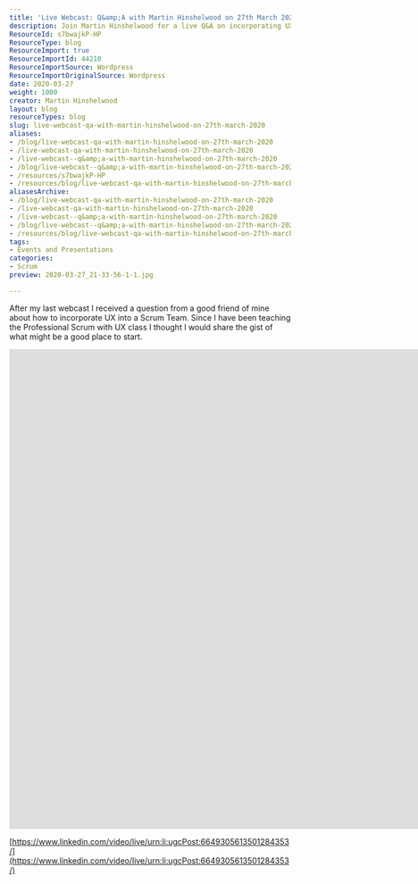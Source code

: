 ```yaml
---
title: 'Live Webcast: Q&amp;A with Martin Hinshelwood on 27th March 2020'
description: Join Martin Hinshelwood for a live Q&A on incorporating UX into Scrum teams. Discover insights and strategies to enhance your agile practices!
ResourceId: s7bwajkP-HP
ResourceType: blog
ResourceImport: true
ResourceImportId: 44210
ResourceImportSource: Wordpress
ResourceImportOriginalSource: Wordpress
date: 2020-03-27
weight: 1000
creator: Martin Hinshelwood
layout: blog
resourceTypes: blog
slug: live-webcast-qa-with-martin-hinshelwood-on-27th-march-2020
aliases:
- /blog/live-webcast-qa-with-martin-hinshelwood-on-27th-march-2020
- /live-webcast-qa-with-martin-hinshelwood-on-27th-march-2020
- /live-webcast--q&amp;a-with-martin-hinshelwood-on-27th-march-2020
- /blog/live-webcast--q&amp;a-with-martin-hinshelwood-on-27th-march-2020
- /resources/s7bwajkP-HP
- /resources/blog/live-webcast-qa-with-martin-hinshelwood-on-27th-march-2020
aliasesArchive:
- /blog/live-webcast-qa-with-martin-hinshelwood-on-27th-march-2020
- /live-webcast-qa-with-martin-hinshelwood-on-27th-march-2020
- /live-webcast--q&amp;a-with-martin-hinshelwood-on-27th-march-2020
- /blog/live-webcast--q&amp;a-with-martin-hinshelwood-on-27th-march-2020
- /resources/blog/live-webcast-qa-with-martin-hinshelwood-on-27th-march-2020
tags:
- Events and Presentations
categories:
- Scrum
preview: 2020-03-27_21-33-56-1-1.jpg

---
```

After my last webcast I received a question from a good friend of mine about how to incorporate UX into a Scrum Team. Since I have been teaching the Professional Scrum with UX class I thought I would share the gist of what might be a good place to start.

<iframe width="504" height="284" title="Embedded post" src="https://www.linkedin.com/video/embed/live/urn:li:ugcPost:6649305613501284353" frameborder="0" allowfullscreen style="width: 2010px; height: 860px;"></iframe>

[https://www.linkedin.com/video/live/urn:li:ugcPost:6649305613501284353/](https://www.linkedin.com/video/live/urn:li:ugcPost:6649305613501284353/)
